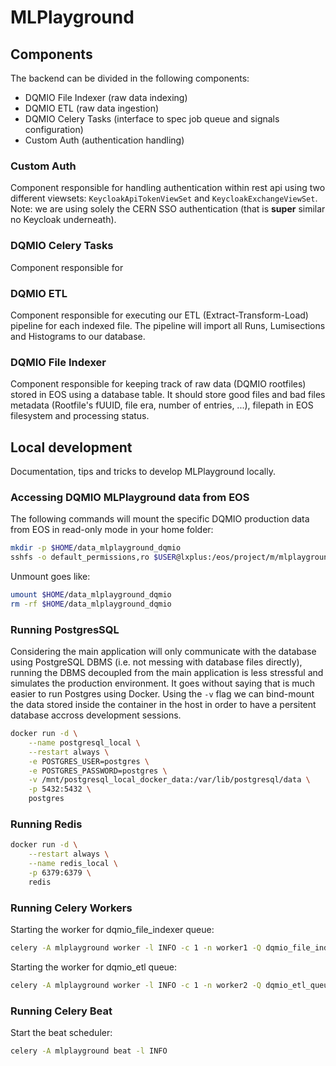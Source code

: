 # MLPlayground

## Components

The backend can be divided in the following components:

* DQMIO File Indexer (raw data indexing)
* DQMIO ETL (raw data ingestion)
* DQMIO Celery Tasks (interface to spec job queue and signals configuration)
* Custom Auth (authentication handling)

### Custom Auth

Component responsible for handling authentication within rest api using two different viewsets: `KeycloakApiTokenViewSet` and `KeycloakExchangeViewSet`. Note: we are using solely the CERN SSO authentication (that is **super** similar no Keycloak underneath).

### DQMIO Celery Tasks

Component responsible for

### DQMIO ETL

Component responsible for executing our ETL (Extract-Transform-Load) pipeline for each indexed file. The pipeline will import all Runs, Lumisections and Histograms to our database.

### DQMIO File Indexer

Component responsible for keeping track of raw data (DQMIO rootfiles) stored in EOS using a database table. It should store good files and bad files metadata (Rootfile's fUUID, file era, number of entries, ...), filepath in EOS filesystem and processing status.

## Local development

Documentation, tips and tricks to develop MLPlayground locally.

### Accessing DQMIO MLPlayground data from EOS

The following commands will mount the specific DQMIO production data from EOS in read-only mode in your home folder:

```bash
mkdir -p $HOME/data_mlplayground_dqmio
sshfs -o default_permissions,ro $USER@lxplus:/eos/project/m/mlplayground/public/DQMIO $HOME/data_mlplayground_dqmio
```

Unmount goes like:

```bash
umount $HOME/data_mlplayground_dqmio
rm -rf $HOME/data_mlplayground_dqmio
```

### Running PostgresSQL

Considering the main application will only communicate with the database using PostgreSQL DBMS (i.e. not messing with database files directly), running the DBMS decoupled from the main application is less stressful and simulates the production environment. It goes without saying that is much easier to run Postgres using Docker. Using the `-v` flag we can bind-mount the data stored inside the container in the host in order to have a persitent database accross development sessions.

```bash
docker run -d \
	--name postgresql_local \
    --restart always \
    -e POSTGRES_USER=postgres \
	-e POSTGRES_PASSWORD=postgres \
	-v /mnt/postgresql_local_docker_data:/var/lib/postgresql/data \
    -p 5432:5432 \
	postgres
```

### Running Redis

```bash
docker run -d \
	--restart always \
	--name redis_local \
	-p 6379:6379 \
	redis
```

### Running Celery Workers

Starting the worker for dqmio_file_indexer queue:

```bash
celery -A mlplayground worker -l INFO -c 1 -n worker1 -Q dqmio_file_indexer_queue
```


Starting the worker for dqmio_etl queue:
```bash
celery -A mlplayground worker -l INFO -c 1 -n worker2 -Q dqmio_etl_queue
```

### Running Celery Beat

Start the beat scheduler:

```bash
celery -A mlplayground beat -l INFO
```

